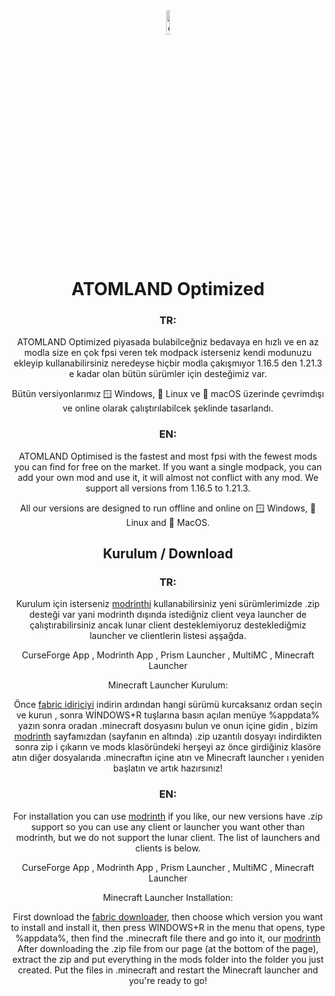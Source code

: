 <div align="center">

<img src="https://r.resimlink.com/vFRwz98n.png" alt="AO logo" width="10%" height="10%">

# ATOMLAND Optimized
 ### TR:
 ATOMLAND Optimized piyasada bulabilceğniz bedavaya en hızlı ve en az modla size en çok fpsi
 veren tek modpack isterseniz kendi modunuzu ekleyip kullanabilirsiniz neredeyse hiçbir modla çakışmıyor
 1.16.5 den 1.21.3 e kadar olan bütün sürümler için desteğimiz var.
 
 Bütün versiyonlarımız 🪟 Windows, 🐧 Linux ve 🍏 macOS üzerinde çevrimdışı ve online olarak çalıştırılabilcek şeklinde tasarlandı.
 
 ### EN:
 ATOMLAND Optimised is the fastest and most fpsi with the fewest mods you can find for free on the market.
 If you want a single modpack, you can add your own mod and use it, it will almost not conflict with any mod.
 We support all versions from 1.16.5 to 1.21.3.
 
 All our versions are designed to run offline and online on 🪟 Windows, 🐧 Linux and 🍏 MacOS.
 
 
## Kurulum / Download
### TR:
Kurulum için isterseniz [modrinthi](https://modrinth.com/modpack/atomland) kullanabilirsiniz yeni sürümlerimizde .zip desteği var 
yani modrinth dışında istediğniz client veya launcher de çalıştırabilirsiniz ancak lunar client desteklemiyoruz desteklediğmiz 
launcher ve clientlerin listesi aşşağda.

CurseForge App , Modrinth App , Prism Launcher , MultiMC , Minecraft Launcher

Minecraft Launcher Kurulum:

Önce [fabric idiriciyi](https://fabricmc.net/use/installer/) indirin ardından hangi sürümü kurcaksanız ordan seçin ve kurun , sonra WİNDOWS+R tuşlarına 
basın açılan menüye %appdata% yazın sonra oradan .minecraft dosyasını bulun ve onun içine gidin , bizim [modrinth](https://modrinth.com/modpack/atomland) 
sayfamızdan (sayfanın en altında) .zip uzantılı dosyayı indirdikten sonra zip i çıkarın ve mods klasöründeki herşeyi az önce girdiğiniz klasöre atın diğer 
dosyalarıda .minecraftın içine atın ve Minecraft launcher ı yeniden başlatın ve artık hazırsınız!

### EN:
For installation you can use [modrinth](https://modrinth.com/modpack/atomland) if you like, our new versions have .zip support 
so you can use any client or launcher you want other than modrinth, but we do not support the lunar client. 
The list of launchers and clients is below.

CurseForge App , Modrinth App , Prism Launcher , MultiMC , Minecraft Launcher

Minecraft Launcher Installation:

First download the [fabric downloader](https://fabricmc.net/use/installer/), then choose which version you want to install and install it, then press WINDOWS+R 
in the menu that opens, type %appdata%, then find the .minecraft file there and go into it, our [modrinth](https://modrinth.com/modpack/atomland) 
After downloading the .zip file from our page (at the bottom of the page), extract the zip and put everything in the mods folder into the folder you just created. 
Put the files in .minecraft and restart the Minecraft launcher and you're ready to go!
